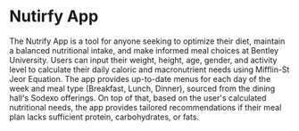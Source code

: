 # Nutirfy App
The Nutrify App is a tool for anyone seeking to optimize their diet, maintain a balanced nutritional intake, and make informed meal choices at Bentley University. Users can input their weight, height, age, gender, and activity level to calculate their daily caloric and macronutrient needs using Mifflin-St Jeor Equation. The app provides up-to-date menus for each day of the week and meal type (Breakfast, Lunch, Dinner), sourced from the dining hall's Sodexo offerings. On top of that, based on the user's calculated nutritional needs, the app provides tailored recommendations if their meal plan lacks sufficient protein, carbohydrates, or fats.
